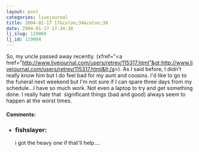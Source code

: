 ```yaml
---
layout: post
categories: livejournal
title: 2004-01-17 17&colon;34&colon;38
date: 2004-01-17 17:34:38
lj_slug: 119004
lj_id: 119004
---
```

So, my uncle passed away recently. (xfref="&lt;a href="http://www.livejournal.com/users/retrev/115317.html"&gt;http://www.livejournal.com/users/retrev/115317.html&lt;/a&gt;). As I said before, I didn't really know him but I do feel bad for my aunt and cousins. I'd like to go to the funeral next weekend but I'm not sure if I can spare three days from my schedule...I have so much work. Not even a laptop to try and get something done. I really hate that  significant things (bad and good) always seem to happen at the worst times.


<div id="comments"><h4>Comments:</h4><div class="lj-comments"><ul>
<li><h3>fishslayer: </h3>
<a id="comment-173"></a>
<p>i got the heavy one if that'll help....</p>
</li>
</ul></div></div>
